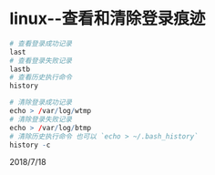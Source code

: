 # linux--查看和清除登录痕迹

```r
# 查看登录成功记录
last
# 查看登录失败记录
lastb
# 查看历史执行命令
history

# 清除登录成功记录
echo > /var/log/wtmp
# 清除登录失败记录
echo > /var/log/btmp
# 清除历史执行命令 也可以 `echo > ~/.bash_history`
history -c
```


2018/7/18  
